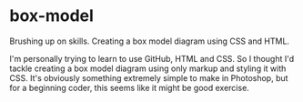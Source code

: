 box-model
=========

Brushing up on skills. Creating a box model diagram using CSS and HTML.

I'm personally trying to learn to use GitHub, HTML and CSS.  So I thought I'd tackle creating a box model diagram using only markup and styling it with CSS.  It's obviously something extremely simple to make in Photoshop, but for a beginning coder, this seems like it might be good exercise.
